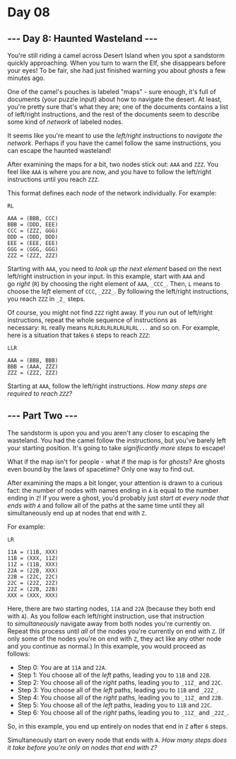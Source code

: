 # Day 08

## --- Day 8: Haunted Wasteland ---

You're still riding a camel across Desert Island when you spot a sandstorm
quickly approaching. When you turn to warn the Elf, she disappears before your
eyes! To be fair, she had just finished warning you about *ghosts* a few
minutes ago.

One of the camel's pouches is labeled "maps" - sure enough, it's full of
documents (your puzzle input) about how to navigate the desert. At least,
you're pretty sure that's what they are; one of the documents contains a list
of left/right instructions, and the rest of the documents seem to describe some
kind of *network* of labeled nodes.

It seems like you're meant to use the *left/right* instructions to *navigate
the network*. Perhaps if you have the camel follow the same instructions, you
can escape the haunted wasteland!

After examining the maps for a bit, two nodes stick out: `AAA` and `ZZZ`. You
feel like `AAA` is where you are now, and you have to follow the left/right
instructions until you reach `ZZZ`.

This format defines each *node* of the network individually. For example:

```
RL

AAA = (BBB, CCC)
BBB = (DDD, EEE)
CCC = (ZZZ, GGG)
DDD = (DDD, DDD)
EEE = (EEE, EEE)
GGG = (GGG, GGG)
ZZZ = (ZZZ, ZZZ)
```

Starting with `AAA`, you need to *look up the next element* based on the next
left/right instruction in your input. In this example, start with `AAA` and
go *right* (`R`) by choosing the right element of `AAA`, `_CCC_`.
Then, `L` means to choose the *left* element of `CCC`, `_ZZZ_`. By following
the left/right instructions, you reach `ZZZ` in `_2_` steps.

Of course, you might not find `ZZZ` right away. If you run out of left/right
instructions, repeat the whole sequence of instructions as
necessary: `RL` really means `RLRLRLRLRLRLRLRL...` and so on. For example, here
is a situation that takes `6` steps to reach `ZZZ`:

```
LLR

AAA = (BBB, BBB)
BBB = (AAA, ZZZ)
ZZZ = (ZZZ, ZZZ)
```

Starting at `AAA`, follow the left/right instructions. *How many steps are
required to reach `ZZZ`?*

## --- Part Two ---

The sandstorm is upon you and you aren't any closer to escaping the wasteland.
You had the camel follow the instructions, but you've barely left your starting
position. It's going to take *significantly more steps* to escape!

What if the map isn't for people - what if the map is for *ghosts*? Are ghosts
even bound by the laws of spacetime? Only one way to find out.

After examining the maps a bit longer, your attention is drawn to a curious
fact: the number of nodes with names ending in `A` is equal to the number
ending in `Z`! If you were a ghost, you'd probably just *start at every node
that ends with `A`* and follow all of the paths at the same time until they all
simultaneously end up at nodes that end with `Z`.

For example:

```
LR

11A = (11B, XXX)
11B = (XXX, 11Z)
11Z = (11B, XXX)
22A = (22B, XXX)
22B = (22C, 22C)
22C = (22Z, 22Z)
22Z = (22B, 22B)
XXX = (XXX, XXX)
```

Here, there are two starting nodes, `11A` and `22A` (because they both end
with `A`). As you follow each left/right instruction, use that instruction
to *simultaneously* navigate away from both nodes you're currently on. Repeat
this process until *all* of the nodes you're currently on end with `Z`. (If
only some of the nodes you're on end with `Z`, they act like any other node and
you continue as normal.) In this example, you would proceed as follows:

- Step 0: You are at `11A` and `22A`.
- Step 1: You choose all of the *left* paths, leading you to `11B` and `22B`.
- Step 2: You choose all of the *right* paths, leading you to `_11Z_` and `22C`.
- Step 3: You choose all of the *left* paths, leading you to `11B` and `_22Z_`.
- Step 4: You choose all of the *right* paths, leading you to `_11Z_` and `22B`.
- Step 5: You choose all of the *left* paths, leading you to `11B` and `22C`.
- Step 6: You choose all of the *right* paths, leading you to `_11Z_` and `_22Z_`.

So, in this example, you end up entirely on nodes that end in `Z` after `6` steps.

Simultaneously start on every node that ends with `A`. *How many steps does it
take before you're only on nodes that end with `Z`?*
